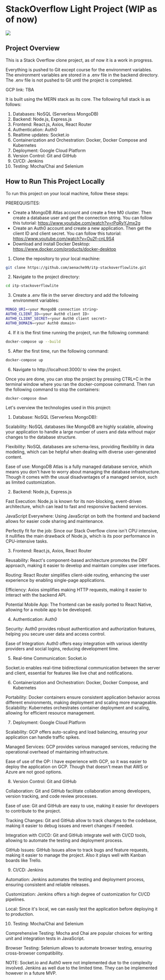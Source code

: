 # StackOverflow Light Project (WIP as of now)
<a href="https://codeclimate.com/github/aenache99/itp-stackoverflowlite/maintainability"><img src="https://api.codeclimate.com/v1/badges/0a18c2c4d4243eb739f8/maintainability" /></a>

## Project Overview


This is a Stack Overflow clone project, as of now it is a work in progress.

Everything is pushed to Git except course for the environment variables. The environment variables are stored in a .env file in the backend directory. The .env file is not pushed to Git until the project is completed.

GCP link: TBA

It is built using the MERN stack as its core. The following full stack is as follows:

1. Databases: NoSQL (Serverless MongoDB)
2. Backend: Node.js, Express.js
3. Frontend: React.js, Axios, React Router
4. Authentication: Auth0
5. Realtime updates: Socket.io
6. Containerization and Orchestration: Docker, Docker Compose and Kubernetes
7. Deployment: Google Cloud Platform
8. Version Control: Git and GitHub
9. CI/CD: Jenkins
10. Testing: Mocha/Chai and Selenium


## How to Run This Project Locally
To run this project on your local machine, follow these steps:

PREREQUISITES:

- Create a MongoDB Atlas account and create a free M0 cluster. Then create a database user and get the connection string. You can follow this tutorial: https://www.youtube.com/watch?v=rPqRyYJmx2g
- Create an Auth0 account and create a new application. Then get the client ID and client secret. You can follow this tutorial: https://www.youtube.com/watch?v=Ou2f-cnL9S4
- Download and install Docker Desktop: https://www.docker.com/products/docker-desktop

1. Clone the repository to your local machine:
```bash
git clone https://github.com/aenache99/itp-stackoverflowlite.git
```
2. Navigate to the project directory:
```bash
cd itp-stackoverflowlite
```
3. Create a .env file in the server directory and add the following environment variables:
```bash
MONGO_URI=<your MongoDB connection string>
AUTH0_CLIENT_ID=<your Auth0 client ID>
AUTH0_CLIENT_SECRET=<your Auth0 client secret>
AUTH0_DOMAIN=<your Auth0 domain>
```
4. If it is the first time running the project, run the following command:
```bash
docker-compose up --build
```
5. After the first time, run the following command:
```bash
docker-compose up 
```
6. Navigate to http://localhost:3000/ to view the project.

Once you are done, you can stop the project by pressing CTRL+C in the terminal window where you ran the docker-compose command. Then run the following command to stop the containers:
```bash
docker-compose down
```
Let's overview the technologies used in this project:

1. Database: NoSQL (Serverless MongoDB):

Scalability: NoSQL databases like MongoDB are highly scalable, allowing your application to handle a large number of users and data without major changes to the database structure.

Flexibility: NoSQL databases are schema-less, providing flexibility in data modeling, which can be helpful when dealing with diverse user-generated content.

Ease of use: MongoDB Atlas is a fully managed database service, which means you don't have to worry about managing the database infrastructure. Though it comes with the usual disadvantages of a managed service, such as  limited customization.

2. Backend: Node.js, Express.js

Fast Execution: Node.js is known for its non-blocking, event-driven architecture, which can lead to fast and responsive backend services.

JavaScript Everywhere: Using JavaScript on both the frontend and backend allows for easier code sharing and maintenance.

Perfectly fit for the job: Since our Stack Overflow clone isn't CPU intensive, it nullifies the main drawback of Node.js, which is its poor performance in CPU-intensive tasks.

3. Frontend: React.js, Axios, React Router

Reusability: React's component-based architecture promotes the DRY approach, making it easier to develop and maintain complex user interfaces.

Routing: React Router simplifies client-side routing, enhancing the user experience by enabling single-page applications.

Efficiency: Axios simplifies making HTTP requests, making it easier to interact with the backend API.

Potential Mobile App: The frontend can be easily ported to React Native, allowing for a mobile app to be developed.

4. Authentication: Auth0

Security: Auth0 provides robust authentication and authorization features, helping you secure user data and access control.

Ease of Integration: Auth0 offers easy integration with various identity providers and social logins, reducing development time.

5. Real-time Communication: Socket.io

Socket.io enables real-time bidirectional communication between the server and client, essential for features like live chat and notifications.

6. Containerization and Orchestration: Docker, Docker Compose, and Kubernetes

Portability: Docker containers ensure consistent application behavior across different environments, making deployment and scaling more manageable.
Scalability: Kubernetes orchestrates container deployment and scaling, allowing for efficient resource management.

7. Deployment: Google Cloud Platform

Scalability: GCP offers auto-scaling and load balancing, ensuring your application can handle traffic spikes.

Managed Services: GCP provides various managed services, reducing the operational overhead of maintaining infrastructure.

Ease of use of the OP: I have experience with GCP, so it was easier to deploy the application on GCP. Though that doesn't mean that AWS or Azure are not good options.

8. Version Control: Git and GitHub

Collaboration: Git and GitHub facilitate collaboration among developers, version tracking, and code review processes.

Ease of use: Git and GitHub are easy to use, making it easier for developers to contribute to the project.

Tracking Changes: Git and GitHub allow to track changes to the codebase, making it easier to debug issues and revert changes if needed.

Integration with CI/CD: Git and GitHub integrate well with CI/CD tools, allowing to automate the testing and deployment process.

GitHub Issues: GitHub Issues allow to track bugs and feature requests, making it easier to manage the project. Also it plays well with Kanban boards like Trello.

9. CI/CD: Jenkins

Automation: Jenkins automates the testing and deployment process, ensuring consistent and reliable releases.

Customization: Jenkins offers a high degree of customization for CI/CD pipelines.

Local: Since it's local, we can easily test the application before deploying it to production.

10. Testing: Mocha/Chai and Selenium

Comprehensive Testing: Mocha and Chai are popular choices for writing unit and integration tests in JavaScript.

Browser Testing: Selenium allows to automate browser testing, ensuring cross-browser compatibility.

NOTE: Socket.io and Auth0 were not implemented due to the complexity involved. Jenkins as well due to the limited time. They can be implemented however in a future MVP.